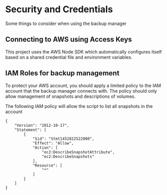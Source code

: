 # Security and Credentials

Some things to consider when using the backup manager

## Connecting to AWS using Access Keys

This project uses the AWS Node SDK which automatically configures itself based on a shared credential file and environment variables.

## IAM Roles for backup management

To protect your AWS account, you should apply a limited policy to the IAM account that the backup manager connects with. The policy should only allow management of snapshots and descriptions of volumes.

The following IAM policy will allow the script to list all snapshots in the account
```
{
    "Version": "2012-10-17",
    "Statement": [
        {
            "Sid": "Stmt1452822522000",
            "Effect": "Allow",
            "Action": [
                "ec2:DescribeSnapshotAttribute",
                "ec2:DescribeSnapshots"
            ],
            "Resource": [
                "*"
            ]
        }
    ]
}
```
